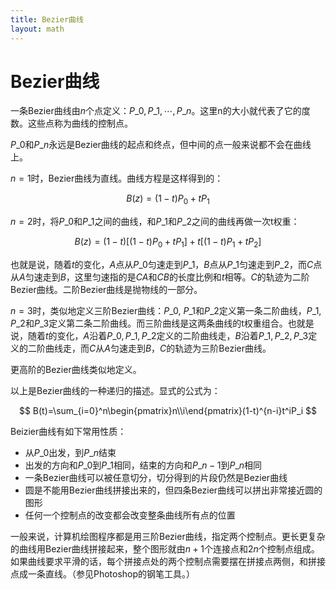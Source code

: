 ```yaml
---
title: Bezier曲线
layout: math
---
```


# Bezier曲线

一条Bezier曲线由$n$个点定义：$P\_0, P\_1, \cdots, P\_n$。这里n的大小就代表了它的度数。这些点称为曲线的控制点。

$P\_0$和$P\_n$永远是Bezier曲线的起点和终点，但中间的点一般来说都不会在曲线上。

$n=1$时，Bezier曲线为直线。曲线方程是这样得到的：

$$
B(z)=(1-t)P_0+tP_1
$$

$n=2$时，将$P\_0$和$P\_1$之间的曲线，和$P\_1$和$P\_2$之间的曲线再做一次t权重：

$$
B(z)=(1-t)[(1-t)P_0+tP_1]+t[(1-t)P_1+tP_2]
$$

也就是说，随着$t$的变化，$A$点从$P\_0$匀速走到$P\_1$，$B$点从$P\_1$匀速走到$P\_2$，而$C$点从$A$匀速走到$B$，这里匀速指的是$CA$和$CB$的长度比例和$t$相等。$C$的轨迹为二阶Bezier曲线。二阶Bezier曲线是抛物线的一部分。

$n=3$时，类似地定义三阶Bezier曲线：$P\_0$, $P\_1$和$P\_2$定义第一条二阶曲线，$P\_1$, $P\_2$和$P\_3$定义第二条二阶曲线。而三阶曲线是这两条曲线的t权重组合。也就是说，随着$t$的变化，$A$沿着$P\_0,P\_1,P\_2$定义的二阶曲线走，$B$沿着$P\_1,P\_2,P\_3$定义的二阶曲线走，而$C$从$A$匀速走到$B$，$C$的轨迹为三阶Bezier曲线。

更高阶的Bezier曲线类似地定义。

以上是Bezier曲线的一种递归的描述。显式的公式为：

$$
B(t)=\sum_{i=0}^n\begin{pmatrix}n\\i\end{pmatrix}(1-t)^{n-i}t^iP_i
$$

Beizier曲线有如下常用性质：

* 从$P\_0$出发，到$P\_n$结束
* 出发的方向和$P\_0$到$P\_1$相同，结束的方向和$P\_{n-1}$到$P\_n$相同
* 一条Bezier曲线可以被任意切分，切分得到的片段仍然是Bezier曲线
* 圆是不能用Bezier曲线拼接出来的，但四条Bezier曲线可以拼出非常接近圆的图形
* 任何一个控制点的改变都会改变整条曲线所有点的位置

一般来说，计算机绘图程序都是用三阶Bezier曲线，指定两个控制点。更长更复杂的曲线用Bezier曲线拼接起来，整个图形就由$n+1$个连接点和$2n$个控制点组成。如果曲线要求平滑的话，每个拼接点处的两个控制点需要摆在拼接点两侧，和拼接点成一条直线。（参见Photoshop的钢笔工具。）
